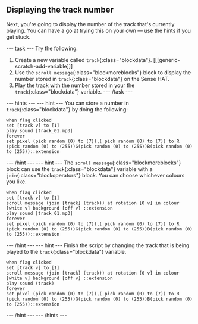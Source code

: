 ## Displaying the track number

Next, you're going to display the number of the track that's currently playing. You can have a go at trying this on your own — use the hints if you get stuck.

--- task ---
Try the following:
1. Create a new variable called `track`{:class="blockdata"}.
   [[[generic-scratch-add-variable]]]
1. Use the `scroll message`{:class="blockmoreblocks"} block to display the number stored in `track`{:class="blockdata"} on the Sense HAT.
1. Play the track with the number stored in your the `track`{:class="blockdata"} variable.
--- /task ---

--- hints --- --- hint ---
You can store a number in `track`{:class="blockdata"} by doing the following:
```blocks
when flag clicked
set [track v] to [1]
play sound [track_01.mp3]
forever
set pixel (pick random (0) to (7)),( pick random (0) to (7)) to R (pick random (0) to (255))G(pick random (0) to (255))B(pick random (0) to (255))::extension
```
--- /hint --- --- hint ---
The `scroll message`{:class="blockmoreblocks"} block can use the `track`{:class="blockdata"} variable with a `join`{:class="blockoperators"} block. You can choose whichever colours you like.
```blocks
when flag clicked
set [track v] to [1]
scroll message (join [track] (track)) at rotation [0 v] in colour [white v] background [off v] ::extension
play sound [track_01.mp3]
forever
set pixel (pick random (0) to (7)),( pick random (0) to (7)) to R (pick random (0) to (255))G(pick random (0) to (255))B(pick random (0) to (255))::extension
```
--- /hint --- --- hint ---
Finish the script by changing the track that is being played to the `track`{:class="blockdata"} variable.
```blocks
when flag clicked
set [track v] to [1]
scroll message (join [track] (track)) at rotation [0 v] in colour [white v] background [off v] ::extension
play sound (track)
forever
set pixel (pick random (0) to (7)),( pick random (0) to (7)) to R (pick random (0) to (255))G(pick random (0) to (255))B(pick random (0) to (255))::extension
```
--- /hint --- --- /hints ---
